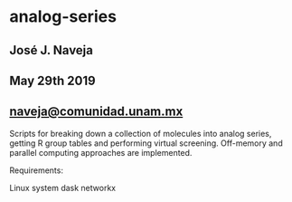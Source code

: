 # analog-series
## José J. Naveja
## May 29th 2019
## naveja@comunidad.unam.mx

Scripts for breaking down a collection of molecules into analog series, getting R group tables and performing virtual screening. Off-memory and parallel computing approaches are implemented.

Requirements:

Linux system
dask
networkx
